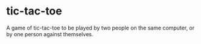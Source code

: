 # tic-tac-toe
A game of tic-tac-toe to be played by two people on the same computer, or by one person against themselves.